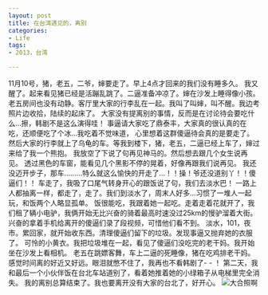 ```yaml
---
layout: post
title: 在台湾遇见的，离别
categories:
- Life
tags:
- 2013，台湾

---
```


   11月10号，猪，老五，二爷，婶要走了。早上4点才回来的我们没有睡多久。
    我又醒了。起来看见猪已经是活蹦乱跳了。二逼准备冲凉了。婶在沙发上睡得像小孩。
    老五房间也没有动静。客厅里大家的行李乱在一起。我叫了叫婶，叫不醒。我边考照片边收拾，陆续的起床了。
    大家没有提离别的事情，反而是在讨论待会要吃什么…擦，韩剧不是这么演得哇！ 
    事逼请大家吃了鼎泰丰，大家真的很认真的在吃，还顺便吃了个冰…我吃着不觉味道，
    心里想着这群傻逼待会真的是要走了。
    然后大家的行李就上了乌龟的车。等我到楼下，猪，老五，二逼已经上车了，婶过来给了我一个熊抱。
我放空了下说了句再见神马的。然后想去跟几个女生说再见。
透过黑色的车窗，能看见几个黑影不停的晃着，好像再跟我们说再见。
我还没迈开步子，那车………特么就这么愉快的开走了…！！操！爷还没道别丫！！傻逼们！！
    车走了，我吸了口尾气转身开心的跟饭说了句，我们去淡水巴！
    一路上人都抽离一样，都走了，走了。我们到淡水了，周末人好多…习惯了一堆人一起玩，和饭两个人略显孤单。
    饭很能吃，我跟着她一起吃。走着走着花就开了，我们租了辆小电驴，我俩开始无比兴奋的骑着最高时速没过25km的慢驴溜着大街。
    兴奋的拿着手机给离开的傻逼们录了段视频，可惜他们看不到。
淡水，101，夜市。累回家，就开始收东西。清理傻逼们留下的垃圾。发现事逼又抛弃她的衣服了。
可怜的小黄衣。我把垃圾堆在一起，看见了傻逼们没吃完的老干妈。我开始坐在沙发上看相机。
老五在跳嫖客舞，车上二逼的死睡像，猪在吃鸡排老干妈。感觉时间离的好近又好远。眼泪就憋不住了，我再也不看韩剧了- - ！
    第二天，我和最后一个小伙伴饭在台北车站道别了，看着她推着她的小绿箱子从电梯里完全消失。
    我的离别总算结束了。我也要离开没有大家的台北了，好开心。
![大合照啊](https://raw.github.com/nothinghd/nothinghd.github.com/master/slides/images/all.jpg)
